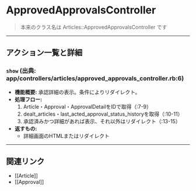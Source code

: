 # ApprovedApprovalsController

> 本来のクラス名は Articles::ApprovedApprovalsController です

---

## アクション一覧と詳細

### `show` (出典: app/controllers/articles/approved_approvals_controller.rb:6)

* **機能概要:**
  承認詳細の表示。条件によりリダイレクト。
* **処理フロー:**
    1. Article・Approval・ApprovalDetailをIDで取得（:7-9）
    2. dealt_articles・last_acted_approval_status_historyを取得（:10-11）
    3. 承認済みかつ詳細があれば表示、それ以外はリダイレクト（:13-15）
* **返すもの:**
    - 詳細画面のHTMLまたはリダイレクト

---

## 関連リンク
- [[Article]]
- [[Approval]] 
